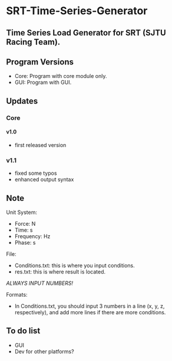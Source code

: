 # SRT-Time-Series-Generator
Time Series Load Generator for SRT (SJTU Racing Team).
---
## Program Versions
- Core: Program with core module only.
- GUI: Program with GUI.

## Updates
### Core
#### v1.0
- first released version
### v1.1
- fixed some typos
- enhanced output syntax

## Note
Unit System:
- Force: N
- Time: s
- Frequency: Hz
- Phase: s

File:
- Conditions.txt: this is where you input conditions.
- res.txt: this is where result is located.

*ALWAYS INPUT NUMBERS!*

Formats:
- In Conditions.txt, you should input 3 numbers in a line (x, y, z, respectively), and add more lines if there are more conditions.
## To do list
- GUI
- Dev for other platforms?
